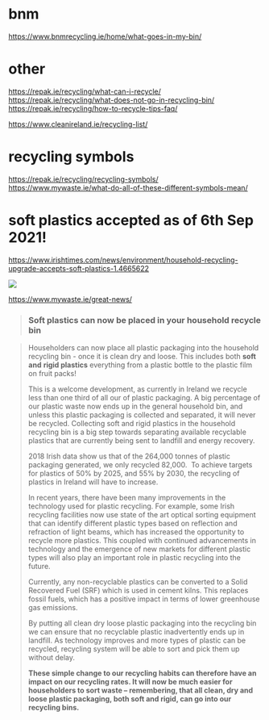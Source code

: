 # bnm
https://www.bnmrecycling.ie/home/what-goes-in-my-bin/

# other
https://repak.ie/recycling/what-can-i-recycle/
https://repak.ie/recycling/what-does-not-go-in-recycling-bin/
https://repak.ie/recycling/how-to-recycle-tips-faq/

https://www.cleanireland.ie/recycling-list/



# recycling symbols

https://repak.ie/recycling/recycling-symbols/
https://www.mywaste.ie/what-do-all-of-these-different-symbols-mean/

# soft plastics accepted as of 6th Sep 2021!
https://www.irishtimes.com/news/environment/household-recycling-upgrade-accepts-soft-plastics-1.4665622

![](https://www.irishtimes.com/polopoly_fs/1.4666063!/image/image.png_gen/derivatives/landscape_620/image.png)

https://www.mywaste.ie/great-news/

> ### Soft plastics can now be placed in your household recycle bin

> Householders can now place all plastic packaging into the household recycling bin - once it is clean dry and loose. This includes both **soft** **and** **rigid plastics** everything from a plastic bottle to the plastic film on fruit packs!
> 
> This is a welcome development, as currently in Ireland we recycle less than one third of all our of plastic packaging. A big percentage of our plastic waste now ends up in the general household bin, and unless this plastic packaging is collected and separated, it will never be recycled. Collecting soft and rigid plastics in the household recycling bin is a big step towards separating available recyclable plastics that are currently being sent to landfill and energy recovery.
> 
> 2018 Irish data show us that of the 264,000 tonnes of plastic packaging generated, we only recycled 82,000.  To achieve targets for plastics of 50% by 2025, and 55% by 2030, the recycling of plastics in Ireland will have to increase.
> 
> In recent years, there have been many improvements in the technology used for plastic recycling. For example, some Irish recycling facilities now use state of the art optical sorting equipment that can identify different plastic types based on reflection and refraction of light beams, which has increased the opportunity to recycle more plastics. This coupled with continued advancements in technology and the emergence of new markets for different plastic types will also play an important role in plastic recycling into the future.
> 
> Currently, any non-recyclable plastics can be converted to a Solid Recovered Fuel (SRF) which is used in cement kilns. This replaces fossil fuels, which has a positive impact in terms of lower greenhouse gas emissions.
> 
> By putting all clean dry loose plastic packaging into the recycling bin we can ensure that no recyclable plastic inadvertently ends up in landfill. As technology improves and more types of plastic can be recycled, recycling system will be able to sort and pick them up without delay.
> 
> **These simple change to our recycling habits can therefore have an impact on our recycling rates. It will now be much easier for householders to sort waste – remembering, that all clean, dry and loose plastic packaging, both soft and rigid, can go into our recycling bins.**

